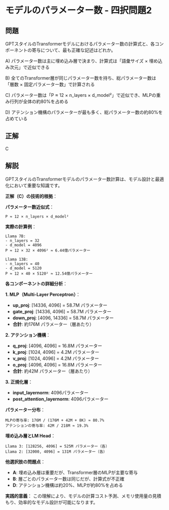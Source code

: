 # モデルのパラメーター数 - 四択問題2

## 問題
GPTスタイルのTransformerモデルにおけるパラメーター数の計算式と、各コンポーネントの寄与について、最も正確な記述はどれか。

A) パラメーター数は主に埋め込み層で決まり、計算式は「語彙サイズ × 埋め込み次元」で近似できる

B) 全てのTransformer層が同じパラメーター数を持ち、総パラメーター数は「層数 × 固定パラメーター数」で計算される

C) パラメーター数は「P ≈ 12 × n_layers × d_model²」で近似でき、MLPの重み行列が全体の約80%を占める

D) アテンション機構のパラメーターが最も多く、総パラメーター数の約80%を占めている

## 正解
C

## 解説
GPTスタイルのTransformerモデルのパラメーター数計算は、モデル設計と最適化において重要な知識です。

**正解（C）の技術的根拠**：

**パラメーター数近似式**：
```
P ≈ 12 × n_layers × d_model²
```

**実際の計算例**：
```
Llama 7B:
- n_layers = 32
- d_model = 4096
P ≈ 12 × 32 × 4096² ≈ 6.44億パラメーター

Llama 13B:
- n_layers = 40  
- d_model = 5120
P ≈ 12 × 40 × 5120² ≈ 12.54億パラメーター
```

**各コンポーネントの詳細分析**：

**1. MLP（Multi-Layer Perceptron）**：
- **up_proj**: [14336, 4096] = 58.7M パラメーター
- **gate_proj**: [14336, 4096] = 58.7M パラメーター  
- **down_proj**: [4096, 14336] = 58.7M パラメーター
- **合計**: 約176M パラメーター（層あたり）

**2. アテンション機構**：
- **q_proj**: [4096, 4096] = 16.8M パラメーター
- **k_proj**: [1024, 4096] = 4.2M パラメーター
- **v_proj**: [1024, 4096] = 4.2M パラメーター
- **o_proj**: [4096, 4096] = 16.8M パラメーター
- **合計**: 約42M パラメーター（層あたり）

**3. 正規化層**：
- **input_layernorm**: 4096パラメーター
- **post_attention_layernorm**: 4096パラメーター

**パラメーター分布**：
```
MLPの寄与率: 176M / (176M + 42M + 8K) ≈ 80.7%
アテンションの寄与率: 42M / 218M ≈ 19.3%
```

**埋め込み層とLM Head**：
```
Llama 3: [128256, 4096] = 525M パラメーター（各）
Llama 2: [32000, 4096] = 131M パラメーター（各）
```

**他選択肢の問題点**：
- **A**: 埋め込み層は重要だが、Transformer層のMLPが主要な寄与
- **B**: 層ごとのパラメーター数は同じだが、計算式が不正確
- **D**: アテンション機構は約20%、MLPが約80%を占める

**実践的意義**：
この理解により、モデルの計算コスト予測、メモリ使用量の見積もり、効率的なモデル設計が可能になります。 
